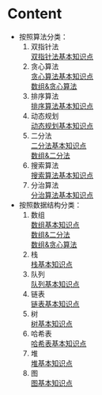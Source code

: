 # Content
* 按照算法分类：
    1. 双指针法  
    [双指针法基本知识点](./Note/双指针法基本知识点.md)  
    2. 贪心算法  
    [贪心算法基本知识点](./Note/贪心算法基本知识点.md)  
    [数组&贪心算法](./Note/数组&贪心算法.md)  
    3. 排序算法  
    [排序算法基本知识点](./Note/排序算法基本知识点.md)  
    4. 动态规划  
    [动态规划基本知识点](./Note/动态规划基本知识点.md)  
    5. 二分法  
    [二分法基本知识点](./Note/二分法基本知识点.md)  
    [数组&二分法](./Note/数组&二分法.md)  
    6. 搜索算法  
    [搜索算法基本知识点](./Note/搜索算法基本知识点.md)  
    7. 分治算法  
    [分治算法基本知识点](./Note/分治算法基本知识点.md)  
* 按照数据结构分类：
    1. 数组  
    [数组基本知识点](./Note/数组基本知识点.md)  
    [数组&二分法](./Note/数组&二分法.md)  
    [数组&贪心算法](./Note/数组&贪心算法.md)  
    2. 栈  
    [栈基本知识点](./Note/栈基本知识点.md)  
    3. 队列  
    [队列基本知识点](./Note/队列基本知识点.md)  
    4. 链表   
    [链表基本知识点](./Note/链表基本知识点.md)  
    5. 树  
    [树基本知识点](./Note/树基本知识点.md)  
    6. 哈希表  
    [哈希表基本知识点](./Note/哈希表基本知识点.md)  
    7. 堆  
    [堆基本知识点](./Note/堆基本知识点.md)  
    8. 图  
    [图基本知识点](./Note/图基本知识点.md)  
